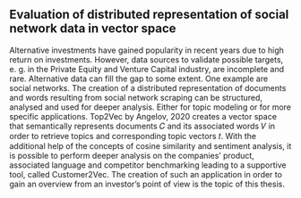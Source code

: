 ## Evaluation of distributed representation of social network data in vector space

Alternative investments have gained popularity in recent years due to high return on investments. However, data sources to validate possible targets, e. g. in the Private Equity and Venture
Capital industry, are incomplete and rare. Alternative data can fill the gap to some extent. One
example are social networks. The creation of a distributed representation of documents and
words resulting from social network scraping can be structured, analysed and used for deeper
analysis. Either for topic modeling or for more specific applications. Top2Vec by Angelov, 2020
creates a vector space that semantically represents documents 𝐶 and its associated words 𝑉
in order to retrieve topics and corresponding topic vectors 𝑡. With the additional help of the
concepts of cosine similarity and sentiment analysis, it is possible to perform deeper analysis
on the companies’ product, associated language and competitor benchmarking leading to a
supportive tool, called Customer2Vec. The creation of such an application in order to gain an
overview from an investor’s point of view is the topic of this thesis.
